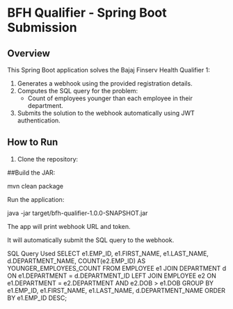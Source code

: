 # BFH Qualifier - Spring Boot Submission

## Overview
This Spring Boot application solves the Bajaj Finserv Health Qualifier 1:

1. Generates a webhook using the provided registration details.
2. Computes the SQL query for the problem:
   - Count of employees younger than each employee in their department.
3. Submits the solution to the webhook automatically using JWT authentication.

## How to Run

1. Clone the repository:

##Build the JAR:

mvn clean package


Run the application:

java -jar target/bfh-qualifier-1.0.0-SNAPSHOT.jar


The app will print webhook URL and token.

It will automatically submit the SQL query to the webhook.

SQL Query Used
SELECT e1.EMP_ID, e1.FIRST_NAME, e1.LAST_NAME, d.DEPARTMENT_NAME,
       COUNT(e2.EMP_ID) AS YOUNGER_EMPLOYEES_COUNT
FROM EMPLOYEE e1
JOIN DEPARTMENT d ON e1.DEPARTMENT = d.DEPARTMENT_ID
LEFT JOIN EMPLOYEE e2 ON e1.DEPARTMENT = e2.DEPARTMENT AND e2.DOB > e1.DOB
GROUP BY e1.EMP_ID, e1.FIRST_NAME, e1.LAST_NAME, d.DEPARTMENT_NAME
ORDER BY e1.EMP_ID DESC;
